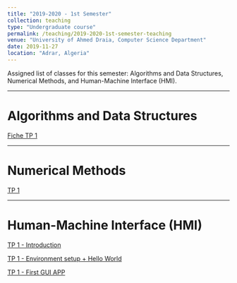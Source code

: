 ```yaml
---
title: "2019-2020 - 1st Semester"
collection: teaching
type: "Undergraduate course"
permalink: /teaching/2019-2020-1st-semester-teaching
venue: "University of Ahmed Draia, Computer Science Department"
date: 2019-11-27
location: "Adrar, Algeria"
---
```


Assigned list of classes for this semester: Algorithms and Data Structures, Numerical Methods, and Human-Machine Interface (HMI).

***
Algorithms and Data Structures
======

[Fiche TP 1](https://www.notion.so/2-Fiche-TP01-Online-79c0a5a1ad984b9da8537dac48ba1084)

***

Numerical Methods
======
[TP 1]()

***

Human-Machine Interface (HMI)
======
[TP 1 - Introduction](https://www.notion.so/TP01-Introduction-eb9174c7afad43fcb0c5dca09c57f080)

[TP 1 - Environment setup + Hello World](https://www.notion.so/TP01-Environment-setup-Hello-World-82a6cc6a2af846c2b645c466996e75c5)

[TP 1 - First GUI APP](https://www.notion.so/TP01-First-GUI-App-0f710277f0e64daab0f3503552aa6d8f)






